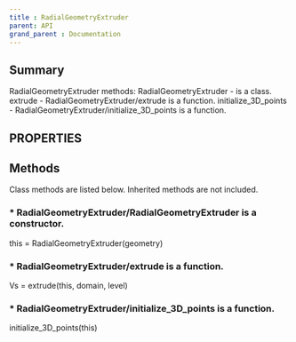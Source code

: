```yaml
---
title : RadialGeometryExtruder
parent: API
grand_parent : Documentation
---
```

## Summary
RadialGeometryExtruder methods:
RadialGeometryExtruder - is a class.
extrude - RadialGeometryExtruder/extrude is a function.
initialize_3D_points - RadialGeometryExtruder/initialize_3D_points is a function.
## PROPERTIES
## Methods
Class methods are listed below. Inherited methods are not included.
### * RadialGeometryExtruder/RadialGeometryExtruder is a constructor.
this = RadialGeometryExtruder(geometry)

### * RadialGeometryExtruder/extrude is a function.
Vs = extrude(this, domain, level)

### * RadialGeometryExtruder/initialize_3D_points is a function.
initialize_3D_points(this)

